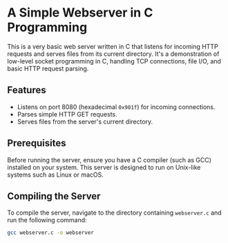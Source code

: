# A Simple Webserver in C Programming

This is a very basic web server written in C that listens for incoming HTTP requests and serves files from its current directory. It's a demonstration of low-level socket programming in C, handling TCP connections, file I/O, and basic HTTP request parsing.



## Features

- Listens on port 8080 (hexadecimal `0x901f`) for incoming connections.
- Parses simple HTTP GET requests.
- Serves files from the server's current directory.

## Prerequisites

Before running the server, ensure you have a C compiler (such as GCC) installed on your system. This server is designed to run on Unix-like systems such as Linux or macOS.

## Compiling the Server

To compile the server, navigate to the directory containing `webserver.c` and run the following command:

```bash
gcc webserver.c -o webserver

